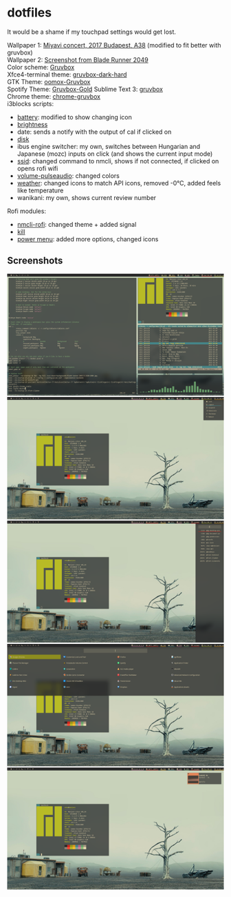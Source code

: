 # dotfiles

It would be a shame if my touchpad settings would get lost.

Wallpaper 1: [Miyavi concert, 2017 Budapest, A38](https://www.a38.hu/storage/app/uploads/public/5ac/f7d/da3/5acf7dda30014966581964.jpg) (modified to fit better with gruvbox)  
Wallpaper 2: [Screenshot from Blade Runner 2049](https://www.reddit.com/r/wallpapers/comments/b06prs/blade_runner_2049/)  
Color scheme: [Gruvbox](https://github.com/morhetz/gruvbox)  
Xfce4-terminal theme: [gruvbox-dark-hard](https://github.com/morhetz/gruvbox-contrib/blob/master/xfce4-terminal/gruvbox-dark-hard.theme)  
GTK Theme: [oomox-Gruvbox](https://github.com/enindu/dotfiles/tree/master/gruvbox/home/enindu/.themes/oomox-Gruvbox)  
Spotify Theme: [Gruvbox-Gold](https://github.com/morpheusthewhite/spicetify-themes/tree/master/Gruvbox-Gold)
Sublime Text 3: [gruvbox](https://github.com/Briles/gruvbox)  
Chrome theme: [chrome-gruvbox](https://github.com/bbrks/chrome-gruvbox)  
i3blocks scripts:
- [battery](https://github.com/Anachron/i3blocks/blob/master/blocks/battery): modified to show changing icon
- [brightness](https://github.com/Anachron/i3blocks/blob/master/blocks/brightness)
- date: sends a notify with the output of cal if clicked on
- [disk](https://github.com/vivien/i3blocks-contrib/tree/master/disk)
- ibus engine switcher: my own, switches between Hungarian and Japanese (mozc) inputs on click (and shows the current input mode) 
- [ssid](https://github.com/Anachron/i3blocks/blob/master/blocks/ssid): changed command to nmcli, shows if not connected, if clicked on opens rofi wifi
- [volume-pulseaudio](https://github.com/vivien/i3blocks-contrib/tree/master/volume-pulseaudio): changed colors
- [weather](https://github.com/Anachron/i3blocks/blob/master/blocks/weather): changed icons to match API icons, removed -0℃, added feels like temperature
- wanikani: my own, shows current review number

Rofi modules:
- [nmcli-rofi](https://github.com/sinetoami/nmcli-rofi): changed theme + added signal
- [kill](https://github.com/LionessAlana/dotfiles/blob/0302570dc841e27cf1d49d0bdb9849eb5a78d703/Lioness/rofi/kill.sh)
- [power menu](https://github.com/LionessAlana/dotfiles/blob/0302570dc841e27cf1d49d0bdb9849eb5a78d703/Lioness/rofi/power.sh): added more options, changed icons

## Screenshots

![Slightly outdated screenshot](https://raw.githubusercontent.com/annadorottya/dotfiles/master/screenshot.png "Slightly outdated screenshot")
![Rofi power menu](https://raw.githubusercontent.com/annadorottya/dotfiles/master/rofi_power.png "Rofi power menu")
![Rofi terminator](https://raw.githubusercontent.com/annadorottya/dotfiles/master/rofi_terminator.png "Rofi terminator")
![Rofi app menu](https://raw.githubusercontent.com/annadorottya/dotfiles/master/rofi_apps.png "Rofi app menu")
![Dunst notification](https://raw.githubusercontent.com/annadorottya/dotfiles/master/dunst.png "Dunst notification")

